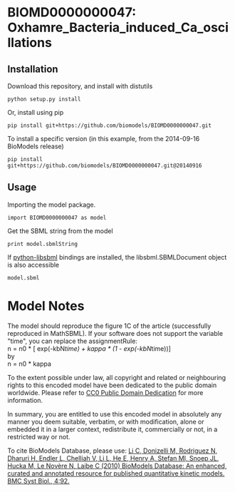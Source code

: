# BIOMD0000000047: Oxhamre_Bacteria_induced_Ca_oscillations

## Installation

Download this repository, and install with distutils

`python setup.py install`

Or, install using pip

`pip install git+https://github.com/biomodels/BIOMD0000000047.git`

To install a specific version (in this example, from the 2014-09-16 BioModels release)

`pip install git+https://github.com/biomodels/BIOMD0000000047.git@20140916`

## Usage

Importing the model package.

`import BIOMD0000000047 as model`

Get the SBML string from the model

`print model.sbmlString`

If [python-libsbml](https://pypi.python.org/pypi/python-libsbml) bindings are
installed, the libsbml.SBMLDocument object is also accessible

`model.sbml`


# Model Notes


The model should reproduce the figure 1C of the article (successfully
reproduced in MathSBML). If your software does not support the variable
"time", you can replace the assignmentRule:  
n = n0 * [ exp(-kbN*time) + kappa * (1 - exp(-kbN*time))]  
by  
n = n0 * kappa

  

To the extent possible under law, all copyright and related or neighbouring
rights to this encoded model have been dedicated to the public domain
worldwide. Please refer to [CC0 Public Domain
Dedication](http://creativecommons.org/publicdomain/zero/1.0/) for more
information.

In summary, you are entitled to use this encoded model in absolutely any
manner you deem suitable, verbatim, or with modification, alone or embedded it
in a larger context, redistribute it, commercially or not, in a restricted way
or not.

  

To cite BioModels Database, please use: [Li C, Donizelli M, Rodriguez N,
Dharuri H, Endler L, Chelliah V, Li L, He E, Henry A, Stefan MI, Snoep JL,
Hucka M, Le Novère N, Laibe C (2010) BioModels Database: An enhanced, curated
and annotated resource for published quantitative kinetic models. BMC Syst
Biol., 4:92.](http://www.ncbi.nlm.nih.gov/pubmed/20587024)


